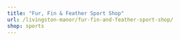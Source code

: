```yaml
---
title: "Fur, Fin & Feather Sport Shop"
url: /livingston-manor/fur-fin-and-feather-sport-shop/
shop: sports
---
```

